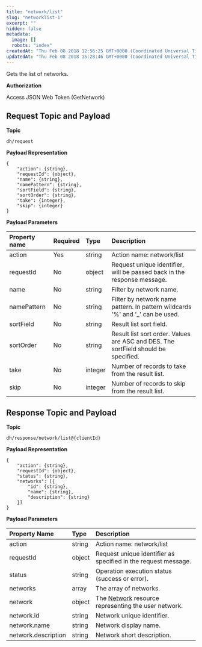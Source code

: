 ```yaml
---
title: "network/list"
slug: "networklist-1"
excerpt: ""
hidden: false
metadata: 
  image: []
  robots: "index"
createdAt: "Thu Feb 08 2018 12:56:25 GMT+0000 (Coordinated Universal Time)"
updatedAt: "Thu Feb 08 2018 15:28:46 GMT+0000 (Coordinated Universal Time)"
---
```

Gets the list of networks.

**Authorization**

Access JSON Web Token (GetNetwork)

## Request Topic and Payload

**Topic**

```text
dh/request
```

**Payload Representation**

```text
{
    "action": {string},
    "requestId": {object},
    "name": {string},
    "namePattern": {string},
    "sortField": {string},
    "sortOrder": {string},
    "take": {integer},
    "skip": {integer}
}
```

**Payload Parameters**

| Property name | Required | Type    | Description                                                                        |
| :------------ | :------- | :------ | :--------------------------------------------------------------------------------- |
| action        | Yes      | string  | Action name: network/list                                                          |
| requestId     | No       | object  | Request unique identifier, will be passed back in the response message.            |
| name          | No       | string  | Filter by network name.                                                            |
| namePattern   | No       | string  | Filter by network name pattern. In pattern wildcards '%' and '\_' can be used.     |
| sortField     | No       | string  | Result list sort field.                                                            |
| sortOrder     | No       | string  | Result list sort order. Values are ASC and DES. The sortField should be specified. |
| take          | No       | integer | Number of records to take from the result list.                                    |
| skip          | No       | integer | Number of records to skip from the result list.                                    |

## Response Topic and Payload

**Topic**

```text
dh/response/network/list@{clientId}
```

**Payload Representation**

```text
{
    "action": {string},
    "requestId": {object},
    "status": {string},
    "networks": [{
        "id": {string},
        "name": {string},
        "description": {string}
    }]
}
```

**Payload Parameters**

| Property Name       | Type   | Description                                                          |
| :------------------ | :----- | :------------------------------------------------------------------- |
| action              | string | Action name: network/list                                            |
| requestId           | object | Request unique identifier as specified in the request message.       |
| status              | string | Operation execution status (success or error).                       |
| networks            | array  | The array of networks.                                               |
| network             | object | The [Network](doc:network)   resource representing the user network. |
| network.id          | string | Network unique identifier.                                           |
| network.name        | string | Network display name.                                                |
| network.description | string | Network short description.                                           |
